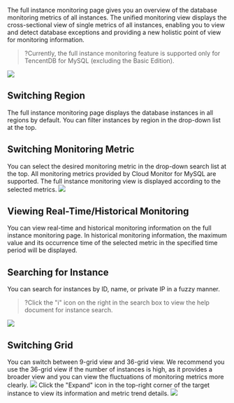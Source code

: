 The full instance monitoring page gives you an overview of the database monitoring metrics of all instances. The unified monitoring view displays the cross-sectional view of single metrics of all instances, enabling you to view and detect database exceptions and providing a new holistic point of view for monitoring information.

>?Currently, the full instance monitoring feature is supported only for TencentDB for MySQL (excluding the Basic Edition).

![](https://main.qcloudimg.com/raw/e7104ed536e9306794b375bfe04ed056.png)

## Switching Region
The full instance monitoring page displays the database instances in all regions by default. You can filter instances by region in the drop-down list at the top.

## Switching Monitoring Metric
You can select the desired monitoring metric in the drop-down search list at the top. All monitoring metrics provided by Cloud Monitor for MySQL are supported. The full instance monitoring view is displayed according to the selected metrics.
![](https://main.qcloudimg.com/raw/d66fc7e8ddece964113799dc51afbce7.png)

## Viewing Real-Time/Historical Monitoring
You can view real-time and historical monitoring information on the full instance monitoring page. In historical monitoring information, the maximum value and its occurrence time of the selected metric in the specified time period will be displayed.

## Searching for Instance
You can search for instances by ID, name, or private IP in a fuzzy manner.
>?Click the "i" icon on the right in the search box to view the help document for instance search.
>
![](https://main.qcloudimg.com/raw/98723a56342305f64f51f1db0fd11385.png)

## Switching Grid
You can switch between 9-grid view and 36-grid view. We recommend you use the 36-grid view if the number of instances is high, as it provides a broader view and you can view the fluctuations of monitoring metrics more clearly.
![](https://main.qcloudimg.com/raw/98a7335f8387e4156873cd862ce1a85e.png)
Click the "Expand" icon in the top-right corner of the target instance to view its information and metric trend details.
![](https://main.qcloudimg.com/raw/8ba6d2aef5bd0883dcb4f2bf5a1a4d35.png)
